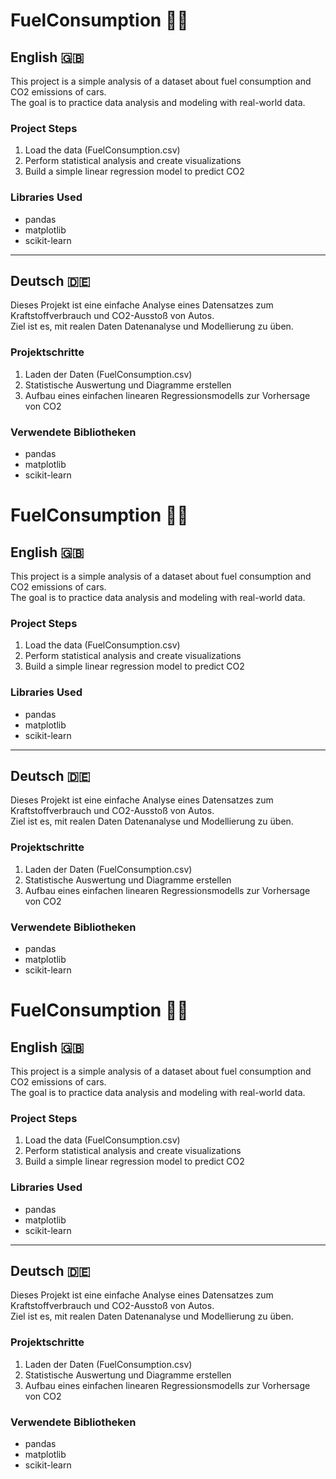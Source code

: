 # FuelConsumption 🚗⛽

## English 🇬🇧
This project is a simple analysis of a dataset about fuel consumption and CO2 emissions of cars.  
The goal is to practice data analysis and modeling with real-world data.

### Project Steps
1. Load the data (FuelConsumption.csv)  
2. Perform statistical analysis and create visualizations  
3. Build a simple linear regression model to predict CO2  

### Libraries Used
- pandas  
- matplotlib  
- scikit-learn  

---

## Deutsch 🇩🇪
Dieses Projekt ist eine einfache Analyse eines Datensatzes zum Kraftstoffverbrauch und CO2-Ausstoß von Autos.  
Ziel ist es, mit realen Daten Datenanalyse und Modellierung zu üben.

### Projektschritte
1. Laden der Daten (FuelConsumption.csv)  
2. Statistische Auswertung und Diagramme erstellen  
3. Aufbau eines einfachen linearen Regressionsmodells zur Vorhersage von CO2  

### Verwendete Bibliotheken
- pandas  
- matplotlib  
- scikit-learn  
# FuelConsumption 🚗⛽

## English 🇬🇧
This project is a simple analysis of a dataset about fuel consumption and CO2 emissions of cars.  
The goal is to practice data analysis and modeling with real-world data.

### Project Steps
1. Load the data (FuelConsumption.csv)  
2. Perform statistical analysis and create visualizations  
3. Build a simple linear regression model to predict CO2  

### Libraries Used
- pandas  
- matplotlib  
- scikit-learn  

---

## Deutsch 🇩🇪
Dieses Projekt ist eine einfache Analyse eines Datensatzes zum Kraftstoffverbrauch und CO2-Ausstoß von Autos.  
Ziel ist es, mit realen Daten Datenanalyse und Modellierung zu üben.

### Projektschritte
1. Laden der Daten (FuelConsumption.csv)  
2. Statistische Auswertung und Diagramme erstellen  
3. Aufbau eines einfachen linearen Regressionsmodells zur Vorhersage von CO2  

### Verwendete Bibliotheken
- pandas  
- matplotlib  
- scikit-learn  
# FuelConsumption 🚗⛽

## English 🇬🇧
This project is a simple analysis of a dataset about fuel consumption and CO2 emissions of cars.  
The goal is to practice data analysis and modeling with real-world data.

### Project Steps
1. Load the data (FuelConsumption.csv)  
2. Perform statistical analysis and create visualizations  
3. Build a simple linear regression model to predict CO2  

### Libraries Used
- pandas  
- matplotlib  
- scikit-learn  

---

## Deutsch 🇩🇪
Dieses Projekt ist eine einfache Analyse eines Datensatzes zum Kraftstoffverbrauch und CO2-Ausstoß von Autos.  
Ziel ist es, mit realen Daten Datenanalyse und Modellierung zu üben.

### Projektschritte
1. Laden der Daten (FuelConsumption.csv)  
2. Statistische Auswertung und Diagramme erstellen  
3. Aufbau eines einfachen linearen Regressionsmodells zur Vorhersage von CO2  

### Verwendete Bibliotheken
- pandas  
- matplotlib  
- scikit-learn  

